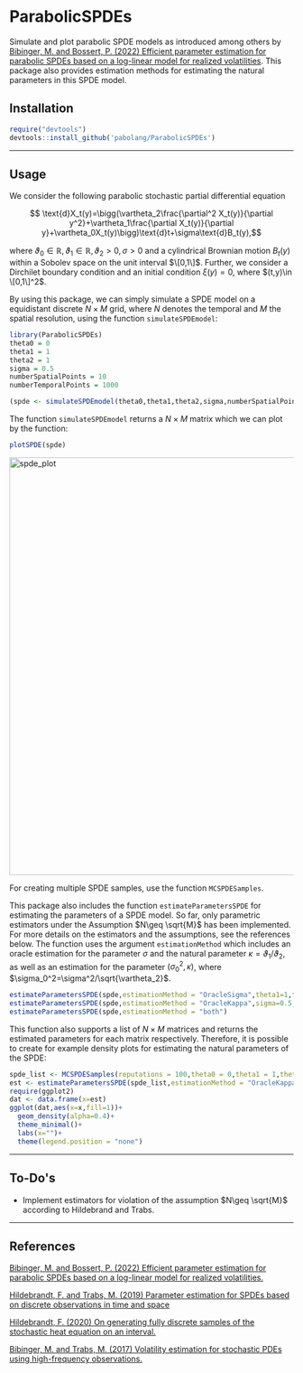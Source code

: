 # ParabolicSPDEs
Simulate and plot parabolic SPDE models as introduced among others by [Bibinger, M. and Bossert, P. (2022) Efficient parameter estimation for parabolic SPDEs based on a log-linear model for realized volatilities](https://arxiv.org/abs/2207.00357). This package also provides estimation methods for estimating the natural parameters in this SPDE model.

## Installation

```r
require("devtools")
devtools::install_github('pabolang/ParabolicSPDEs')
```

---


## Usage
We consider the following parabolic stochastic partial differential equation 

$$ \text{d}X_t(y)=\bigg(\vartheta_2\frac{\partial^2 X_t(y)}{\partial y^2}+\vartheta_1\frac{\partial X_t(y)}{\partial y}+\vartheta_0X_t(y)\bigg)\text{d}t+\sigma\text{d}B_t(y),$$

where $\vartheta_0\in\mathbb{R}, \vartheta_1\in\mathbb{R},\vartheta_2>0,\sigma>0$ 
and a cylindrical Brownian motion $B_t(y)$ within a Sobolev space 
on the unit interval $\[0,1\]$. 
Further, we consider a Dirchilet boundary condition and an initial condition $\xi(y)=0$, 
where $(t,y)\in \[0,1\]^2$.


By using this package, we can simply simulate a SPDE model on a equidistant discrete $N\times M$ grid, 
where $N$ denotes the temporal and $M$ the spatial resolution, using the function `simulateSPDEmodel`:
```r
library(ParabolicSPDEs)
theta0 = 0
theta1 = 1
theta2 = 1
sigma = 0.5
numberSpatialPoints = 10
numberTemporalPoints = 1000

(spde <- simulateSPDEmodel(theta0,theta1,theta2,sigma,numberSpatialPoints,numberTemporalPoints))
```
The function `simulateSPDEmodel` returns a $N\times M$ matrix which we can plot by the function:
```r
plotSPDE(spde)
```

<img width="740" alt="spde_plot" src="https://user-images.githubusercontent.com/78961989/177564489-2e790dd0-ba42-47e4-a77b-655ed402ce9e.png">


For creating multiple SPDE samples, use the function `MCSPDESamples`. 

This package also includes the function `estimateParametersSPDE` for estimating the parameters of a SPDE model. So far, only parametric estimators under the Assumption $N\geq \sqrt{M}$ has been implemented. For more details on the estimators and the assumptions, see the references below. The function uses  the argument `estimationMethod` which includes an oracle estimation for the parameter $\sigma$ 
and the natural parameter $\kappa=\vartheta_1/\vartheta_2$, 
as well as an estimation for the parameter $(\sigma_0^2,\kappa)$, 
where $\sigma_0^2=\sigma^2/\sqrt{\vartheta_2}$.
```r
estimateParametersSPDE(spde,estimationMethod = "OracleSigma",theta1=1,theta2=1)
estimateParametersSPDE(spde,estimationMethod = "OracleKappa",sigma=0.5,theta2=1)
estimateParametersSPDE(spde,estimationMethod = "both")
```
This function also supports a list of $N\times M$ matrices and returns the estimated parameters for each matrix respectively. 
Therefore, it is possible to create for example density plots for estimating the natural parameters of the SPDE:
```r
spde_list <- MCSPDESamples(reputations = 100,theta0 = 0,theta1 = 1,theta2 = 1,sigma = 0.5, numberSpatialPoints = 10, numberTemporalPoints = 1000)
est <- estimateParametersSPDE(spde_list,estimationMethod = "OracleKappa", theta2=1,sigma=0.5)
require(ggplot2)
dat <- data.frame(x=est)
ggplot(dat,aes(x=x,fill=1))+
  geom_density(alpha=0.4)+
  theme_minimal()+
  labs(x="")+
  theme(legend.position = "none")
```
---

## To-Do's
- Implement estimators for violation of the assumption $N\geq \sqrt{M}$ according to Hildebrand and Trabs.
---

## References
[Bibinger, M. and Bossert, P. (2022) Efficient parameter estimation for parabolic SPDEs based on a log-linear model for realized volatilities.](https://arxiv.org/abs/2207.00357)

[Hildebrandt, F. and Trabs, M. (2019) Parameter estimation for SPDEs based on discrete observations in time and space](https://arxiv.org/abs/1910.01004)

[Hildebrandt, F. (2020) On generating fully discrete samples of the stochastic heat equation on an interval.](https://arxiv.org/abs/2001.03403)

[Bibinger, M. and Trabs, M. (2017) Volatility estimation for stochastic PDEs using high-frequency observations.](https://arxiv.org/abs/1710.03519)
